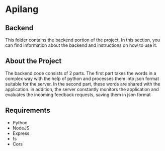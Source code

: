 # Apilang

## Backend

This folder contains the backend portion of the project. In this section, you can find information about the backend and instructions on how to use it.

## About the Project

The backend code consists of 2 parts. The first part takes the words in a complex way with the help of python and processes them into json format suitable for the server. In the second part, these words are shared with the application. in addition, the server constantly monitors the application and evaluates the incoming feedback requests, saving them in json format

## Requirements

- Python
- NodeJS
- Express
- fs
- Cors
